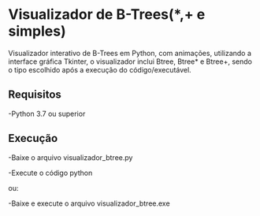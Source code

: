 # Visualizador de B-Trees(\*,+ e simples)

Visualizador interativo de B-Trees em Python, com animações, utilizando a interface gráfica Tkinter, o visualizador inclui Btree, Btree\* e Btree+, sendo o tipo escolhido após a execução do código/executável.

## Requisitos

-Python 3.7 ou superior

## Execução

-Baixe o arquivo visualizador\_btree.py

-Execute o código python

ou:

-Baixe e execute o arquivo visualizador\_btree.exe

